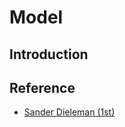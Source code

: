 # Model

## Introduction


## Reference

- [Sander Dieleman (1st)](https://github.com/benanne/kaggle-galaxies)

